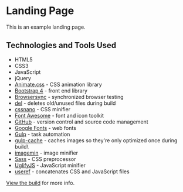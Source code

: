 # Landing Page #
This is an example landing page.

## Technologies and Tools Used ##
* HTML5
* CSS3
* JavaScript
* jQuery
* [Animate.css](https://daneden.github.io/animate.css/) - CSS animation library
* [Bootstrap 4](https://getbootstrap.com/) - front end library
* [Browsersync](https://browsersync.io/) - synchronized browser testing
* [del](https://www.npmjs.com/package/del) - deletes old/unused files during build
* [cssnano](https://github.com/ben-eb/cssnano) - CSS minifier
* [Font Awesome](https://fontawesome.com/) - font and icon toolkit
* [GitHub](https://github.com/bgrapes/landing-page) - version control and source code management
* [Google Fonts](https://fonts.google.com/specimen/Montserrat) - web fonts
* [Gulp](https://gulpjs.com/) - task automation
* [gulp-cache](https://www.npmjs.com/package/gulp-cache) - caches images so they're only optimized once during build\
* [imagemin](https://github.com/imagemin/imagemin) - image minifier
* [Sass](https://sass-lang.com/) - CSS preprocessor
* [UglifyJS](https://github.com/mishoo/UglifyJS2) - JavaScript minifier
* [useref](https://github.com/jonkemp/useref) - concatenates CSS and JavaScript files

[View the build](http://landing-page.bg.surge.sh/) for more info.